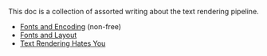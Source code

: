 This doc is a collection of assorted writing about the text rendering pipeline.

 - [Fonts and Encoding](https://www.oreilly.com/library/view/fonts-encodings/9780596102425/) (non-free)
 - [Fonts and Layout](https://simoncozens.github.io/fonts-and-layout/)
 - [Text Rendering Hates You](https://gankra.github.io/blah/text-hates-you/)

